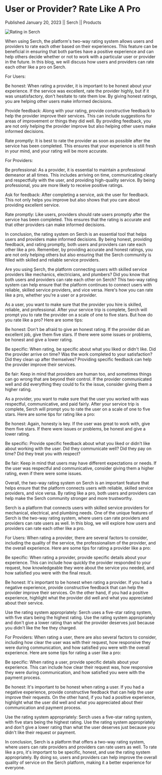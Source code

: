 # User or Provider? Rate Like A Pro

Published January 20, 2023 || Serch || Products

![Rating in Serch](../../../../../assets/blog/rate-like-a-pro.jpg)

When using Serch, the platform's two-way rating system allows users and providers to rate each other based on their experiences. This feature can be beneficial in ensuring that both parties have a positive experience and can help others decide whether or not to work with a particular user or provider in the future. In this blog, we will discuss how users and providers can rate each other like a pro on Serch.

For Users:

Be honest: When rating a provider, it is important to be honest about your experience. If the service was excellent, rate the provider highly, but if it was unsatisfactory, don't hesitate to rate them low. By giving honest ratings, you are helping other users make informed decisions.

Provide feedback: Along with your rating, provide constructive feedback to help the provider improve their services. This can include suggestions for areas of improvement or things they did well. By providing feedback, you are not only helping the provider improve but also helping other users make informed decisions.

Rate promptly: It is best to rate the provider as soon as possible after the service has been completed. This ensures that your experience is still fresh in your mind, and your rating will be more accurate.

For Providers:

Be professional: As a provider, it is essential to maintain a professional demeanor at all times. This includes arriving on time, communicating clearly and respectfully with the user, and providing high-quality service. By being professional, you are more likely to receive positive ratings.

Ask for feedback: After completing a service, ask the user for feedback. This not only helps you improve but also shows that you care about providing excellent service.

Rate promptly: Like users, providers should rate users promptly after the service has been completed. This ensures that the rating is accurate and that other providers can make informed decisions.

In conclusion, the rating system on Serch is an essential tool that helps users and providers make informed decisions. By being honest, providing feedback, and rating promptly, both users and providers can rate each other like a pro. Remember, by providing accurate and honest ratings, you are not only helping others but also ensuring that the Serch community is filled with skilled and reliable service providers.

Are you using Serch, the platform connecting users with skilled service providers like mechanics, electricians, and plumbers? Did you know that both users and providers can rate each other on Serch? This two-way rating system can help ensure that the platform continues to connect users with reliable, skilled service providers, and vice versa. Here's how you can rate like a pro, whether you're a user or a provider.

As a user, you want to make sure that the provider you hire is skilled, reliable, and professional. After your service trip is complete, Serch will prompt you to rate the provider on a scale of one to five stars. But how do you rate like a pro? Here are some tips:

Be honest: Don't be afraid to give an honest rating. If the provider did an excellent job, give them five stars. If there were some issues or problems, be honest and give a lower rating.

Be specific: When rating, be specific about what you liked or didn't like. Did the provider arrive on time? Was the work completed to your satisfaction? Did they clean up after themselves? Providing specific feedback can help the provider improve their services.

Be fair: Keep in mind that providers are human too, and sometimes things can go wrong that are beyond their control. If the provider communicated well and did everything they could to fix the issue, consider giving them a higher rating.

As a provider, you want to make sure that the user you worked with was respectful, communicative, and paid fairly. After your service trip is complete, Serch will prompt you to rate the user on a scale of one to five stars. Here are some tips for rating like a pro:

Be honest: Again, honesty is key. If the user was great to work with, give them five stars. If there were issues or problems, be honest and give a lower rating.

Be specific: Provide specific feedback about what you liked or didn't like about working with the user. Did they communicate well? Did they pay on time? Did they treat you with respect?

Be fair: Keep in mind that users may have different expectations or needs. If the user was respectful and communicative, consider giving them a higher rating, even if there were some issues.

Overall, the two-way rating system on Serch is an important feature that helps ensure that the platform connects users with reliable, skilled service providers, and vice versa. By rating like a pro, both users and providers can help make the Serch community stronger and more trustworthy.

Serch is a platform that connects users with skilled service providers for mechanical, electrical, and plumbing needs. One of the unique features of Serch is the two-way rating system, where users can rate providers and providers can rate users as well. In this blog, we will explore how users and providers can rate each other like a pro.

For Users:
When rating a provider, there are several factors to consider, including the quality of the service, the professionalism of the provider, and the overall experience. Here are some tips for rating a provider like a pro:

Be specific: When rating a provider, provide specific details about your experience. This can include how quickly the provider responded to your request, how knowledgeable they were about the service you needed, and how satisfied you were with the final result.

Be honest: It's important to be honest when rating a provider. If you had a negative experience, provide constructive feedback that can help the provider improve their services. On the other hand, if you had a positive experience, highlight what the provider did well and what you appreciated about their service.

Use the rating system appropriately: Serch uses a five-star rating system, with five stars being the highest rating. Use the rating system appropriately and don't give a lower rating than what the provider deserves just because you didn't like the fee they charged.

For Providers:
When rating a user, there are also several factors to consider, including how clear the user was with their request, how responsive they were during communication, and how satisfied you were with the overall experience. Here are some tips for rating a user like a pro:

Be specific: When rating a user, provide specific details about your experience. This can include how clear their request was, how responsive they were during communication, and how satisfied you were with the payment process.

Be honest: It's important to be honest when rating a user. If you had a negative experience, provide constructive feedback that can help the user improve their requests. On the other hand, if you had a positive experience, highlight what the user did well and what you appreciated about their communication and payment process.

Use the rating system appropriately: Serch uses a five-star rating system, with five stars being the highest rating. Use the rating system appropriately and don't give a lower rating than what the user deserves just because you didn't like their request or payment.

In conclusion, Serch is a platform that offers a two-way rating system, where users can rate providers and providers can rate users as well. To rate like a pro, it's important to be specific, honest, and use the rating system appropriately. By doing so, users and providers can help improve the overall quality of service on the Serch platform, making it a better experience for everyone.
